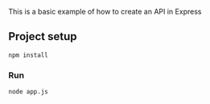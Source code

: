 This is a basic example of how to create an API in Express

## Project setup
```
npm install
```

### Run
```
node app.js
```
